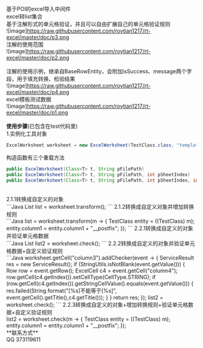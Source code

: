 基于POI的excel导入中间件<br>
excel转list集合<br>
基于注解形式的单元格验证，并且可以自由扩展自己的单元格验证规则<br>
![image]https://raw.githubusercontent.com/roytian1217/rt-excel/master/doc/p3.png<br>
注解的使用范围<br>
![image]https://raw.githubusercontent.com/roytian1217/rt-excel/master/doc/p2.png<br>
<br>
注解的使用示例，继承自BaseRowEntity，会附加isSuccess、message两个字段，用于填充转换、检验结果<br>
![image]https://raw.githubusercontent.com/roytian1217/rt-excel/master/doc/p4.png<br>
excel模板测试数据<br>
![image]https://raw.githubusercontent.com/roytian1217/rt-excel/master/doc/p1.png<br>
<br>
**使用步骤**(已包含在test代码里)<br>
1.实例化工具对象<br>
```Java
ExcelWorksheet worksheet = new ExcelWorksheet(TestClass.class, "template.xls");
```
构造函数有三个重载方法
```Java
public ExcelWorksheet(Class<T> t, String pFilePath)
public ExcelWorksheet(Class<T> t, String pFilePath, int pSheetIndex)
public ExcelWorksheet(Class<T> t, String pFilePath, int pSheetIndex, int pTitleRowIndex)
```
<br>
2.1.1转换成自定义的对象<br>
```Java
List<TestClass> list = worksheet.transform();
```
2.1.2转换成自定义对象并增加转换规则<br>
```Java
list = worksheet.transform(m -> {
	TestClass entity = ((TestClass) m);
	entity.column1 = entity.column1 + "__postfix";
});
```
2.2.1转换成自定义的对象并验证单元格数据<br>
```Java
List<TestClass> list2 = worksheet.check();
```
2.2.2转换成自定义的对象并验证单元格数据+自定义验证规则<br>
```Java
worksheet.getCell("column3").addChecker(event -> {
	ServiceResult res = new ServiceResult();
	if (StringUtils.isNotBlank(event.getValue())) {
		Row row = event.getRow();
		ExcelCell c4 = event.getCell("column4");
		row.getCell(c4.getIndex()).setCellType(CellType.STRING);
		if (row.getCell(c4.getIndex()).getStringCellValue().equals(event.getValue())) {
			res.failed(String.format("[%s]不能等于[%s]", event.getCell().getTitle(),c4.getTitle()));
		}
	}
	return res;
});
list2 = worksheet.check();
```
2.2.3转换成自定义的对象+增加转换规则+验证单元格数据+自定义验证规则<br>
list2 = worksheet.check(m -> {
	TestClass entity = ((TestClass) m);
	entity.column1 = entity.column1 + "__postfix";
});
<br>
**联系方式**<br>
QQ 373119611
